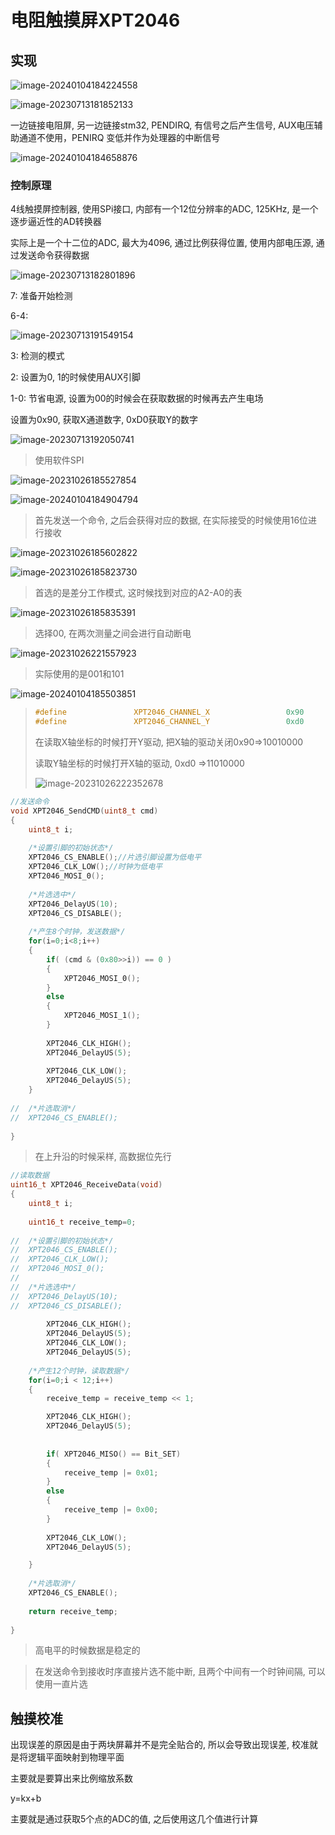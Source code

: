 # 电阻触摸屏XPT2046

## 实现

![image-20240104184224558](https://picture-01-1316374204.cos.ap-beijing.myqcloud.com/image/202401041901278.png)

![image-20230713181852133](https://picture-01-1316374204.cos.ap-beijing.myqcloud.com/image/202401041901394.png)

一边链接电阻屏, 另一边链接stm32, PENDIRQ, 有信号之后产生信号, AUX电压辅助通道不使用，PENIRQ 变低并作为处理器的中断信号

![image-20240104184658876](https://picture-01-1316374204.cos.ap-beijing.myqcloud.com/image/202401041901598.png)

### 控制原理

4线触摸屏控制器, 使用SPi接口, 内部有一个12位分辨率的ADC, 125KHz, 是一个逐步逼近性的AD转换器

实际上是一个十二位的ADC, 最大为4096, 通过比例获得位置, 使用内部电压源, 通过发送命令获得数据

![image-20230713182801896](https://picture-01-1316374204.cos.ap-beijing.myqcloud.com/image/202401041901475.png)

7: 准备开始检测

6-4: 

![image-20230713191549154](https://picture-01-1316374204.cos.ap-beijing.myqcloud.com/image/202401041901387.png)

3: 检测的模式

2: 设置为0, 1的时候使用AUX引脚

1-0: 节省电源, 设置为00的时候会在获取数据的时候再去产生电场

设置为0x90, 获取X通道数字, 0xD0获取Y的数字

![image-20230713192050741](https://picture-01-1316374204.cos.ap-beijing.myqcloud.com/image/202401041901274.png)

>   使用软件SPI



![image-20231026185527854](https://picture-01-1316374204.cos.ap-beijing.myqcloud.com/image/202401041901786.png)

![image-20240104184904794](https://picture-01-1316374204.cos.ap-beijing.myqcloud.com/image/202401041901766.png)

> 首先发送一个命令, 之后会获得对应的数据, 在实际接受的时候使用16位进行接收

![image-20231026185602822](https://picture-01-1316374204.cos.ap-beijing.myqcloud.com/image/202401041901229.png)

![image-20231026185823730](https://picture-01-1316374204.cos.ap-beijing.myqcloud.com/image/202401041901981.png)

> 首选的是差分工作模式, 这时候找到对应的A2-A0的表

![image-20231026185835391](https://picture-01-1316374204.cos.ap-beijing.myqcloud.com/image/202401041901089.png)

> 选择00, 在两次测量之间会进行自动断电

![image-20231026221557923](https://picture-01-1316374204.cos.ap-beijing.myqcloud.com/image/202401041901178.png)

> 实际使用的是001和101

![image-20240104185503851](https://picture-01-1316374204.cos.ap-beijing.myqcloud.com/image/202401041901207.png)

> ```c
> #define	            XPT2046_CHANNEL_X 	              0x90 	          //通道Y+的选择控制字
> #define	            XPT2046_CHANNEL_Y 	              0xd0	          //通道X+的选择控制字
> ```
>
> 在读取X轴坐标的时候打开Y驱动, 把X轴的驱动关闭0x90=>10010000
>
> 读取Y轴坐标的时候打开X轴的驱动, 0xd0 =>11010000
>
> ![image-20231026222352678](https://picture-01-1316374204.cos.ap-beijing.myqcloud.com/image/202401041901365.png)

```c
//发送命令
void XPT2046_SendCMD(uint8_t cmd)	
{
	uint8_t i;
	
	/*设置引脚的初始状态*/
	XPT2046_CS_ENABLE();//片选引脚设置为低电平
	XPT2046_CLK_LOW();//时钟为低电平
	XPT2046_MOSI_0();
	
	/*片选选中*/
	XPT2046_DelayUS(10);
	XPT2046_CS_DISABLE();
	
	/*产生8个时钟，发送数据*/
	for(i=0;i<8;i++)
	{
		if( (cmd & (0x80>>i)) == 0 )
		{
			XPT2046_MOSI_0();
		}
		else
		{
			XPT2046_MOSI_1();		
		}		
		
		XPT2046_CLK_HIGH();		
		XPT2046_DelayUS(5);
			
		XPT2046_CLK_LOW();
		XPT2046_DelayUS(5);	
	}	
	
//	/*片选取消*/
//	XPT2046_CS_ENABLE();
	
}
```

>   在上升沿的时候采样, 高数据位先行

```c
//读取数据
uint16_t XPT2046_ReceiveData(void)	
{
	uint8_t i;
	
	uint16_t receive_temp=0;
	
//	/*设置引脚的初始状态*/
//	XPT2046_CS_ENABLE();
//	XPT2046_CLK_LOW();
//	XPT2046_MOSI_0();
//	
//	/*片选选中*/
//	XPT2046_DelayUS(10);
//	XPT2046_CS_DISABLE();
	
		XPT2046_CLK_HIGH();		
		XPT2046_DelayUS(5);
		XPT2046_CLK_LOW();
		XPT2046_DelayUS(5);	
	
	/*产生12个时钟，读取数据*/
	for(i=0;i < 12;i++)
	{		
		receive_temp = receive_temp << 1;

		XPT2046_CLK_HIGH();		
		XPT2046_DelayUS(5);
		
		
		if( XPT2046_MISO() == Bit_SET)
		{
			receive_temp |= 0x01;
		}
		else
		{
			receive_temp |= 0x00;		
		}				
			
		XPT2046_CLK_LOW();
		XPT2046_DelayUS(5);	

	}	
	
	/*片选取消*/
	XPT2046_CS_ENABLE();
	
	return receive_temp;
	
}
```

>   高电平的时候数据是稳定的

>   在发送命令到接收时序直接片选不能中断, 且两个中间有一个时钟间隔, 可以使用一直片选

## 触摸校准

出现误差的原因是由于两块屏幕并不是完全贴合的, 所以会导致出现误差, 校准就是将逻辑平面映射到物理平面

主要就是要算出来比例缩放系数

y=kx+b

主要就是通过获取5个点的ADC的值, 之后使用这几个值进行计算



















